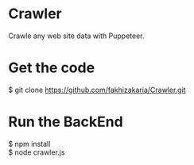 # Crawler
Crawle any web site data with Puppeteer.

# Get the code
$ git clone https://github.com/fakhizakaria/Crawler.git

# Run the BackEnd
$ npm install <br>
$ node crawler.js
